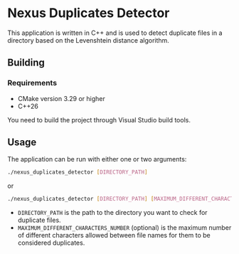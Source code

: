 # Nexus Duplicates Detector

This application is written in C++ and is used to detect duplicate files in a directory based on the Levenshtein distance algorithm.

## Building
### Requirements

- CMake version 3.29 or higher
- C++26

You need to build the project through Visual Studio build tools.

## Usage

The application can be run with either one or two arguments:

```bash
./nexus_duplicates_detector [DIRECTORY_PATH]
```

or

```bash
./nexus_duplicates_detector [DIRECTORY_PATH] [MAXIMUM_DIFFERENT_CHARACTERS_NUMBER]
```

- `DIRECTORY_PATH` is the path to the directory you want to check for duplicate files.
- `MAXIMUM_DIFFERENT_CHARACTERS_NUMBER` (optional) is the maximum number of different characters allowed between file names for them to be considered duplicates.
